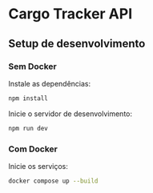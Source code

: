 # Cargo Tracker API

## Setup de desenvolvimento

### Sem Docker

Instale as dependências:

```bash
npm install
```

Inicie o servidor de desenvolvimento: 

```bash
npm run dev
```

### Com Docker

Inicie os serviços:

```bash
docker compose up --build
```
